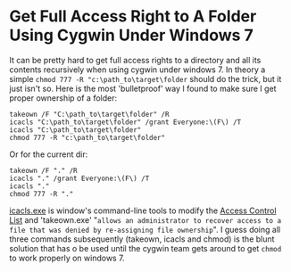 
# Get Full Access Right to A Folder Using Cygwin Under Windows 7

It can be pretty hard to get full access rights to a directory and all its contents recursively when using cygwin under windows 7. In theory a simple `chmod 777 -R "c:\path_to\target\folder` should do the trick, but it just isn't so. Here is the most 'bulletproof' way I found to make sure I get proper ownership of a folder:

    takeown /F "C:\path_to\target\folder" /R
    icacls "C:\path_to\target\folder" /grant Everyone:\(F\) /T
    icacls "C:\path_to\target\folder"
    chmod 777 -R "c:\path_to\target\folder"

Or for the current dir:
    
    takeown /F "." /R
    icacls "." /grant Everyone:\(F\) /T
    icacls "."
    chmod 777 -R "."
    
[icacls.exe](http://en.wikipedia.org/wiki/Icacls) is window's command-line tools to modify the [Access Control List](http://en.wikipedia.org/wiki/Access_Control_List) and 'takeown.exe' "`allows an administrator to recover access to a file that was denied by re-assigning file ownership`". I guess doing all three commands subsequently (takeown, icacls and chmod) is the blunt solution that has o be used until the cygwin team gets around to get `chmod` to work properly on windows 7.

